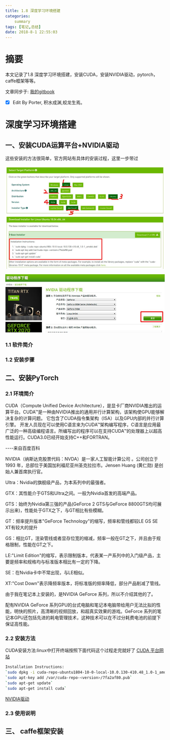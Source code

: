```yaml
---
title: 1.8 深度学习环境搭建
categories:     
    summary    
tags: [笔记,总结]
date: 2018-8-1 22:55:03
---
```


# 摘要

本文记录了1.8 深度学习环境搭建，安装CUDA，安装NVIDIA驱动，pytorch，caffe框架等等。

文章同步于: [我的gitbook](https://porter.gitbook.io/)

- [x] Edit By Porter, 积水成渊,蛟龙生焉。

<!-- more -->

# 深度学习环境搭建

## 一、安装CUDA运算平台+NVIDIA驱动

这些安装的方法很简单，官方网站有具体的安装过程，这里一步带过

![CUDA安装](./image1/CUDA_Instal.jpeg)


![NVIDIA_Instal.jpeg](./image1/NVIDIA_Instal.jpeg)


### 1.1 软件简介


### 1.2 安装步骤


## 二、安装PyTorch

### 2.1 环境简介

CUDA（Compute Unified Device Architecture），是显卡厂商NVIDIA推出的运算平台。CUDA™是一种由NVIDIA推出的通用并行计算架构，该架构使GPU能够解决复杂的计算问题。 它包含了CUDA指令集架构（ISA）以及GPU内部的并行计算引擎。 开发人员现在可以使用C语言来为CUDA™架构编写程序，C语言是应用最广泛的一种高级编程语言。所编写出的程序可以在支持CUDA™的处理器上以超高性能运行。CUDA3.0已经开始支持C++和FORTRAN。

----来自百度百科

NVIDIA（纳斯达克股票代码：NVDA）是一家人工智能计算公司  。公司创立于 1993 年，总部位于美国加利福尼亚州圣克拉拉市。Jensen Huang (黄仁勋) 是创始人兼首席执行官。 

Ultra：Nvidia的旗舰级产品，为本系列中的最强者。

GTX：其性能介于GTS和Ultra之间。一般为Nvidia首发的高端产品。

GTS：始终为Nvidia第三强的产品(GeForce 2 GTS与GeForce 8800GTS均可展示出来)，性能处于GTX之下，与GT相比有些模糊。

GT：频率提升版本"GeForce Technology"的缩写，频率和管线都较LE GS SE XT有较大的提升

GS：相比GT，渲染管线或者显存位宽的缩减，频率一般在GT之下，并且由于规格限制，性能在GT之下。

LE:"Limit Edition"的缩写，表示限制版本，代表某一产系列中的入门级产品，主要是频率和规格均与标准版本相比有一定的下降。

SE：在Nvidia卡中不常出现，与LE相似。

XT:"Cost Down"表示降频率版本，将标准版的频率降低，部分产品削减了管线。

由于我在笔记本上安装的，是NVIDIA GeForce 系列，所以不介绍其他的了。

配有NVIDIA GeForce 系列GPU的台式电脑和笔记本电脑带给用户无法比拟的性能，明快的照片，高清晰的视频回放，和超真实效果的游戏。GeForce 系列的笔记本GPU还包括先进的耗电管理技术，这种技术可以在不过分耗费电池的前提下保证高性能。




### 2.2 安装方法

CUDA安装方法:linux中打开终端按照下面代码这个过程走完就好了
[CUDA 平台网站](https://developer.nvidia.com/cuda-zone)

```bash
Installation Instructions:
`sudo dpkg -i cuda-repo-ubuntu1804-10-0-local-10.0.130-410.48_1.0-1_amd64.deb`
`sudo apt-key add /var/cuda-repo-<version>/7fa2af80.pub`
`sudo apt-get update`
`sudo apt-get install cuda`
```

[NVIDIA驱动](https://www.nvidia.cn/Download/index.aspx?lang=cn)



### 2.3 使用说明


## 三、 caffe框架安装




